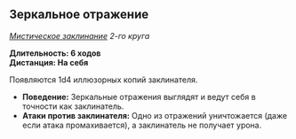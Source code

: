 ## Зеркальное отражение

*[Мистическое заклинание](../arcane.md) 2-го круга*

**Длительность: 6 ходов**  
**Дистанция: На себя**

Появляются 1d4 иллюзорных копий заклинателя.

- **Поведение:** Зеркальные отражения выглядят и ведут себя в точности как заклинатель.
- **Атаки против заклинателя:** Одно из отражений уничтожается (даже если атака промахивается), а заклинатель не получает урона.


